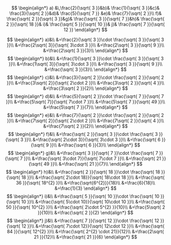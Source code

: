 $$
\begin{align*}
a) &\,\frac{2}{\sqrt{ 3 }}&b)& \frac{1}{\sqrt{ 3 }}&c)& \frac{3}{\sqrt{ 2 }}&d)& \frac{5}{\sqrt{ 7 }} &e)& \frac{7}{\sqrt{ 2 }}\\
f)& \frac{\sqrt{ 2 }}{\sqrt{ 3 }}&g)& \frac{\sqrt{ 3 }}{\sqrt{ 7 }}&h)& \frac{\sqrt{ 2 }}{\sqrt{ 18 }}& i)& \frac{\sqrt{ 5 }}{\sqrt{ 10 }}& j)& \frac{\sqrt{ 7 }}{\sqrt{ 12 }}
\end{align*}
$$


$$
\begin{align*}
a)&\\
&=\frac{2}{\sqrt{ 3 }}\cdot \frac{\sqrt{ 3 }}{\sqrt{ 3 }}\\
&=\frac{2\sqrt{ 3}}{\sqrt{ 3\cdot 3 }}\\
&=\frac{2\sqrt{ 3 }}{\sqrt{ 9 }}\\
&=\frac{2\sqrt{ 3 }}{3}\\
\end{align*}
$$
$$
\begin{align*}
b)&\\
&=\frac{1}{\sqrt{ 3 }}\cdot \frac{\sqrt{ 3 }}{\sqrt{ 3 }}\\
&=\frac{1\sqrt{ 3}}{\sqrt{ 3\cdot 3 }}\\
&=\frac{\sqrt{ 3 }}{\sqrt{ 9 }}\\
&=\frac{\sqrt{ 3 }}{3}\\
\end{align*}
$$
$$
\begin{align*}
c)&\\
&=\frac{3}{\sqrt{ 2 }}\cdot \frac{\sqrt{ 2 }}{\sqrt{ 2 }}\\
&=\frac{3\sqrt{ 2}}{\sqrt{ 2\cdot 2 }}\\
&=\frac{3\sqrt{ 2 }}{\sqrt{ 4 }}\\
&=\frac{3\sqrt{ 2 }}{2}\\
\end{align*}
$$
$$
\begin{align*}
d)&\\
&=\frac{5}{\sqrt{ 2 }}\cdot \frac{\sqrt{ 7 }}{\sqrt{ 7 }}\\
&=\frac{5\sqrt{ 7}}{\sqrt{ 7\cdot 7 }}\\
&=\frac{5\sqrt{ 7 }}{\sqrt{ 49 }}\\
&=\frac{5\sqrt{ 7 }}{7}\\
\end{align*}
$$
$$
\begin{align*}
e)&\\
&=\frac{7}{\sqrt{ 2 }}\cdot \frac{\sqrt{ 2 }}{\sqrt{ 2 }}\\
&=\frac{7\sqrt{ 2}}{\sqrt{ 2\cdot 2 }}\\
&=\frac{7\sqrt{ 2 }}{\sqrt{ 4 }}\\
&=\frac{7\sqrt{ 2 }}{2}\\
\end{align*}
$$
$$
\begin{align*}
f)&\\
&=\frac{\sqrt{ 2 }}{\sqrt{ 3 }}\cdot \frac{\sqrt{ 3 }}{\sqrt{ 3 }}\\
&=\frac{\sqrt{ 2\cdot 3}}{\sqrt{ 3\cdot 3 }}\\
&=\frac{\sqrt{ 6 }}{\sqrt{ 9 }}\\
&=\frac{\sqrt{ 6 }}{3}\\
\end{align*}
$$
$$
\begin{align*}
g)&\\
&=\frac{\sqrt{ 3 }}{\sqrt{ 7 }}\cdot \frac{\sqrt{ 7 }}{\sqrt{ 7 }}\\
&=\frac{\sqrt{ 3\cdot 7}}{\sqrt{ 7\cdot 7 }}\\
&=\frac{\sqrt{ 21 }}{\sqrt{ 49 }}\\
&=\frac{\sqrt{ 21 }}{7}\\
\end{align*}
$$
$$
\begin{align*}
h)&\\
&=\frac{\sqrt{ 2 }}{\sqrt{ 18 }}\cdot \frac{\sqrt{ 18 }}{\sqrt{ 18 }}\\
&=\frac{\sqrt{ 2\cdot 18}}{\sqrt{ 18\cdot 18 }}\\
&=\frac{\sqrt{ 36 }}{\sqrt{ 18^{2} }}\\
&=\frac{\sqrt{6^{2}}}{18}\\
&=\frac{6}{18}\\
&=\frac{1}{3}
\end{align*}
$$
$$
\begin{align*}
i)&\\
&=\frac{\sqrt{ 5 }}{\sqrt{ 10 }}\cdot \frac{\sqrt{ 10 }}{\sqrt{ 10 }}\\
&=\frac{\sqrt{ 5\cdot 10}}{\sqrt{ 10\cdot 10 }}\\
&=\frac{\sqrt{ 50 }}{\sqrt{ 10^{2} }}\\
&=\frac{\sqrt{ 2\cdot 5^{2} }}{10}\\
&=\frac{5\sqrt{ 2 }}{10}\\
&=\frac{\sqrt{ 2 }}{2}
\end{align*}
$$
$$
\begin{align*}
j)&\\
&=\frac{\sqrt{ 7 }}{\sqrt{ 12 }}\cdot \frac{\sqrt{ 12 }}{\sqrt{ 12 }}\\
&=\frac{\sqrt{ 7\cdot 12}}{\sqrt{ 12\cdot 12 }}\\
&=\frac{\sqrt{ 84 }}{\sqrt{ 12^{2} }}\\
&=\frac{\sqrt{ 2^{2} \cdot 21}}{12}\\
&=\frac{2\sqrt{ 21 }}{12}\\
&=\frac{\sqrt{ 21 }}{6}
\end{align*}
$$
